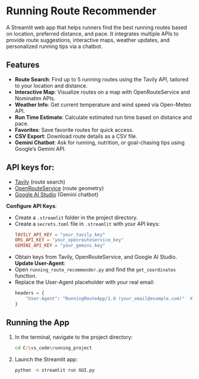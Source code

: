 # Running Route Recommender

A Streamlit web app that helps runners find the best running routes based on location, preferred distance, and pace. It integrates multiple APIs to provide route suggestions, interactive maps, weather updates, and personalized running tips via a chatbot.

## Features
- **Route Search**: Find up to 5 running routes using the Tavily API, tailored to your location and distance.
- **Interactive Map**: Visualize routes on a map with OpenRouteService and Nominatim APIs.
- **Weather Info**: Get current temperature and wind speed via Open-Meteo API.
- **Run Time Estimate**: Calculate estimated run time based on distance and pace.
- **Favorites**: Save favorite routes for quick access.
- **CSV Export**: Download route details as a CSV file.
- **Gemini Chatbot**: Ask for running, nutrition, or goal-chasing tips using Google’s Gemini API.

## API keys for:
  - [Tavily](https://tavily.com) (route search)
  - [OpenRouteService](https://openrouteservice.org) (route geometry)
  - [Google AI Studio](https://aistudio.google.com) (Gemini chatbot)
 
 
**Configure API Keys**:
   - Create a `.streamlit` folder in the project directory.
   - Create a `secrets.toml` file in `.streamlit` with your API keys:
     ```toml
     TAVILY_API_KEY = "your_tavily_key"
     ORS_API_KEY = "your_openrouteservice_key"
     GEMINI_API_KEY = "your_gemini_key"
     ```
   - Obtain keys from Tavily, OpenRouteService, and Google AI Studio.
**Update User-Agent**:
   - Open `running_route_recommender.py` and find the `get_coordinates` function.
   - Replace the User-Agent placeholder with your real email:
     ```python
     headers = {
         "User-Agent": "RunningRouteApp/1.0 (your_email@example.com)"  # e.g., john.doe@gmail.com
     }
     ```
## Running the App
1. In the terminal, navigate to the project directory:
   ```bash
   cd C:\vs_code\running_project
   ```
2. Launch the Streamlit app:
   ```bash
   python -m streamlit run GUI.py
   ```
     
